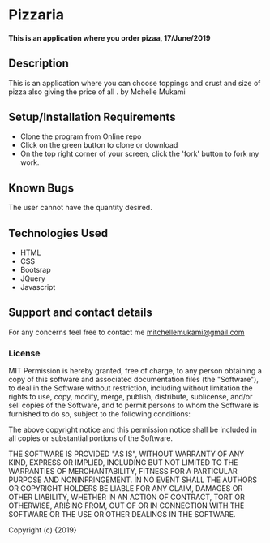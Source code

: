 # Pizzaria
#### This is an application where you order pizaa, 17/June/2019
## Description
This is an application where you can choose toppings and crust and size of pizza also giving the price of all .
by Mchelle Mukami
## Setup/Installation Requirements
* Clone the program from Online repo
* Click on the green button to clone or download
* On the top right corner of your screen, click the 'fork' button to fork my work.


## Known Bugs
The user cannot have the quantity desired.
## Technologies Used
* HTML
* CSS
* Bootsrap
* JQuery
* Javascript

## Support and contact details
For any concerns feel free to contact me
mitchellemukami@gmail.com
### License
MIT
Permission is hereby granted, free of charge, to any person obtaining a copy of this software and associated documentation files (the "Software"), to deal in the Software without restriction, including without limitation the rights to use, copy, modify, merge, publish, distribute, sublicense, and/or sell copies of the Software, and to permit persons to whom the Software is furnished to do so, subject to the following conditions:

The above copyright notice and this permission notice shall be included in all copies or substantial portions of the Software.

THE SOFTWARE IS PROVIDED "AS IS", WITHOUT WARRANTY OF ANY KIND, EXPRESS OR IMPLIED, INCLUDING BUT NOT LIMITED TO THE WARRANTIES OF MERCHANTABILITY, FITNESS FOR A PARTICULAR PURPOSE AND NONINFRINGEMENT. IN NO EVENT SHALL THE AUTHORS OR COPYRIGHT HOLDERS BE LIABLE FOR ANY CLAIM, DAMAGES OR OTHER LIABILITY, WHETHER IN AN ACTION OF CONTRACT, TORT OR OTHERWISE, ARISING FROM, OUT OF OR IN CONNECTION WITH THE SOFTWARE OR THE USE OR OTHER DEALINGS IN THE SOFTWARE.

Copyright (c) {2019}
